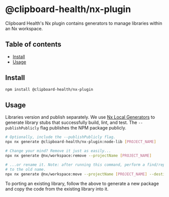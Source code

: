 # @clipboard-health/nx-plugin <!-- omit from toc -->

Clipboard Health's Nx plugin contains generators to manage libraries within an Nx workspace.

## Table of contents <!-- omit from toc -->

- [Install](#install)
- [Usage](#usage)

## Install

```bash
npm install @clipboard-health/nx-plugin
```

## Usage

Libraries version and publish separately. We use [Nx Local Generators](https://nx.dev/recipes/generators/local-generators) to generate library stubs that successfully build, lint, and test. The `--publishPublicly` flag publishes the NPM package publicly.

```bash
# Optionally, include the --publishPublicly flag.
npx nx generate @clipboard-health/nx-plugin:node-lib [PROJECT_NAME]

# Change your mind? Remove it just as easily...
npx nx generate @nx/workspace:remove --projectName [PROJECT_NAME]

# ...or rename it. Note: after running this command, perform a find/replace for remaining references
# to the old name.
npx nx generate @nx/workspace:move --projectName [PROJECT_NAME] --destination [NEW_PROJECT_NAME]
```

To porting an existing library, follow the above to generate a new package and copy the code from the existing library into it.
